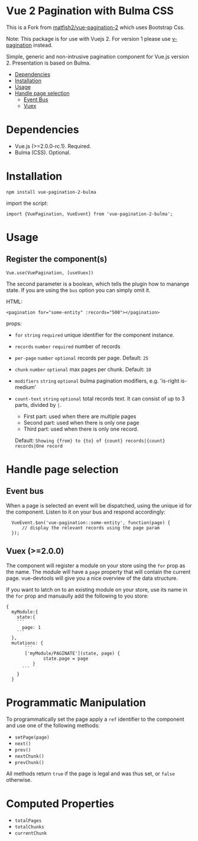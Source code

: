# Vue 2 Pagination with Bulma CSS

This is a Fork from [matfish2/vue-pagination-2](https://github.com/matfish2/vue-pagination-2) which uses Bootstrap Css.

Note: This package is for use with Vuejs 2. For version 1 please use [v-pagination](https://www.npmjs.com/package/v-pagination) instead.

Simple, generic and non-intrusive pagination component for Vue.js version 2.
Presentation is based on Bulma.

- [Dependencies](#dependencies)
- [Installation](#installation)
- [Usage](#usage)
- [Handle page selection](#handle-page-selection)
  - [Event Bus](#event-bus)
  - [Vuex](#vuex)

# Dependencies

* Vue.js (>=2.0.0-rc.1). Required.
* Bulma (CSS). Optional.

# Installation

    npm install vue-pagination-2-bulma

import the script:

    import {VuePagination, VueEvent} from 'vue-pagination-2-bulma';

# Usage

## Register the component(s)

    Vue.use(VuePagination, [useVuex])

The second parameter is a boolean, which tells the plugin how to manange state.
If you are using the `bus` option you can simply omit it.

HTML:

    <pagination for="some-entity" :records="500"></pagination>

props:

* `for` `string` `required` unique identifier for the component instance.
* `records` `number` `required` number of records
* `per-page` `number` `optional` records per page. Default: `25`
* `chunk` `number` `optional` max pages per chunk. Default: `10`
* `modifiers` `string` `optional` bulma pagination modifiers, e.g. 'is-right is-medium'
* `count-text` `string` `optional` total records text. It can consist of up to 3 parts, divided by `|`.
  * First part: used when there are multiple pages
  * Second part: used when there is only one page
  * Third part: used when there is only one record.

  Default: `Showing {from} to {to} of {count} records|{count} records|One record`

# Handle page selection

## Event bus

When a page is selected an event will be dispatched, using the unique id for the component.
Listen to it on your bus and respond accordingly:

      VueEvent.$on('vue-pagination::some-entity', function(page) {
          // display the relevant records using the page param
      });

## Vuex (>=2.0.0)

The component will register a module on your store using the `for` prop as the name.
The module will have a `page` property that will contain the current page.
vue-devtools will give you a nice overview of the data structure.

If you want to latch on to an existing module on your store, use its name in the `for` prop and manuaully add the following to you store:

    {
      myModule:{
        state:{
        ```
          page: 1
        ```
      },
      mutations: {
           ```
           ['myModule/PAGINATE'](state, page) {
                  state.page = page
              }
          ```
        }
      }

# Programmatic Manipulation

To programmatically set the page apply a `ref` identifier to the component and use one of the following methods:

* `setPage(page)`
* `next()`
* `prev()`
* `nextChunk()`
* `prevChunk()`

All methods return `true` if the page is legal and was thus set, or `false` otherwise.

# Computed Properties

* `totalPages`
* `totalChunks`
* `currentChunk`

